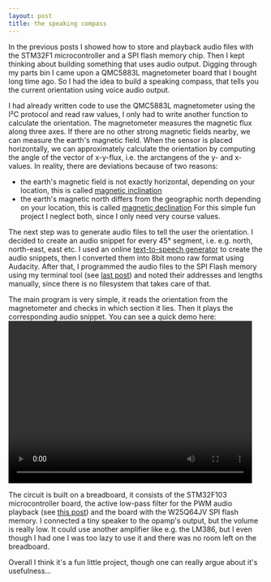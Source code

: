 ```yaml
---
layout: post
title: the speaking compass
---
```

<script src="http://api.html5media.info/1.1.8/html5media.min.js"></script>

In the previous posts I showed how to store and playback audio files with the STM32F1 microcontroller and a SPI flash memory chip. Then I kept thinking about building something that uses audio output. Digging through my parts bin I came upon a QMC5883L magnetometer board that I bought long time ago. So I had the idea to build a speaking compass, that tells you the current orientation using voice audio output.

I had already written code to use the QMC5883L magnetometer using the I²C protocol and read raw values, I only had to write another function to calculate the orientation. The magnetometer measures the magnetic flux along three axes. If there are no other strong magnetic fields nearby, we can measure the earth's magnetic field. When the sensor is placed horizontally, we can approximately calculate the orientation by computing the angle of the vector of x-y-flux, i.e. the arctangens of the y- and x-values. In reality, there are deviations because of two reasons:
* the earth's magnetic field is not exactly horizontal, depending on your location, this is called [magnetic inclination](https://en.wikipedia.org/wiki/Magnetic_dip)
* the earth's magnetic north differs from the geographic north depending on your location, this is called [magnetic declination](https://en.wikipedia.org/wiki/Magnetic_declination)
For this simple fun project I neglect both, since I only need very course values.

The next step was to generate audio files to tell the user the orientation. I decided to create an audio snippet for every 45° 
 segment, i.e. e.g. north, north-east, east etc. I used an online [text-to-speech generator](https://www.text2speech.org/) to create the audio snippets, then I converted them into 8bit mono raw format using Audacity. After that, I programmed the audio files to the SPI Flash memory using my terminal tool (see [last post](https://marcelmg.github.io/spi_flash_memory/)) and noted their addresses and lengths manually, since there is no filesystem that takes care of that.
 
 The main program is very simple, it reads the orientation from the magnetometer and checks in which section it lies. Then it plays the corresponding audio snippet. You can see a quick demo here:
<video src="https://github.com/MarcelMG/talking-compass/raw/master/speaking_compass_demo.mp4" width="480" height="320" controls preload></video>

The circuit is built on a breadboard, it consists of the STM32F103 microcontroller board, the active low-pass filter for the PWM audio playback (see [this post](https://marcelmg.github.io/pwm_dac_sound/)) and the board with the W25Q64JV SPI flash memory. I connected a tiny speaker to the opamp's output, but the volume is really low. It could use another amplifier like e.g. the LM386, but I even though I had one I was too lazy to use it and there was no room left on the breadboard.

Overall I think it's a fun little project, though one can really argue about it's usefulness...